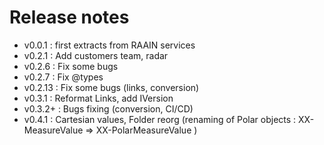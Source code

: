 # Release notes

- v0.0.1 : first extracts from RAAIN services
- v0.2.1 : Add customers team, radar
- v0.2.6 : Fix some bugs
- v0.2.7 : Fix @types
- v0.2.13 : Fix some bugs (links, conversion)
- v0.3.1 : Reformat Links, add IVersion
- v0.3.2+ : Bugs fixing (conversion, CI/CD)
- v0.4.1 : Cartesian values, Folder reorg (renaming of Polar objects : XX-MeasureValue => XX-PolarMeasureValue )
